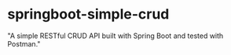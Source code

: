 # springboot-simple-crud
"A simple RESTful CRUD API built with Spring Boot and tested with Postman."
